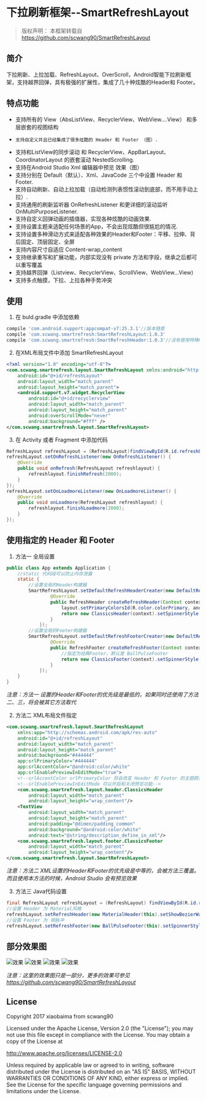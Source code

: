# 下拉刷新框架--SmartRefreshLayout

> 版权声明： 本框架转载自 https://github.com/scwang90/SmartRefreshLayout

## 简介

下拉刷新、上拉加载、RefreshLayout、OverScroll，Android智能下拉刷新框架，支持越界回弹，具有极强的扩展性，集成了几十种炫酷的Header和 Footer。 


## 特点功能

- 
    支持所有的 View（AbsListView、RecyclerView、WebView....View） 和多层嵌套的视图结构
-     支持自定义并且已经集成了很多炫酷的 Header 和 Footer （图）.
 -    支持和ListView的同步滚动 和 RecyclerView、AppBarLayout、CoordinatorLayout 的嵌套滚动 NestedScrolling.
 -    支持在Android Studio Xml 编辑器中预览 效果（图）
 -    支持分别在 Default（默认）、Xml、JavaCode 三个中设置 Header 和 Footer.
  -   支持自动刷新、自动上拉加载（自动检测列表惯性滚动到底部，而不用手动上拉）.
 -    支持通用的刷新监听器 OnRefreshListener 和更详细的滚动监听 OnMultiPurposeListener.
 -    支持自定义回弹动画的插值器，实现各种炫酷的动画效果.
  -  支持设置主题来适配任何场景的App，不会出现炫酷但很尴尬的情况.
  -  支持设置多种滑动方式来适配各种效果的Header和Footer：平移、拉伸、背后固定、顶层固定、全屏
  -  支持内容尺寸自适应 Content-wrap_content
  -  支持继承重写和扩展功能，内部实现没有 private 方法和字段，继承之后都可以重写覆盖
  -  支持越界回弹（Listview、RecyclerView、ScrollView、WebView...View）
  -  支持多点触摸，下拉、上拉各种手势冲突
  
## 使用

1. 在 buld.gradle 中添加依赖
	
```gradle
compile 'com.android.support:appcompat-v7:25.3.1'//版本随意
compile 'com.scwang.smartrefresh:SmartRefreshLayout:1.0.3'
compile 'com.scwang.smartrefresh:SmartRefreshHeader:1.0.3'//没有使用特殊Header，可以不加这行
```

2. 在XML布局文件中添加 SmartRefreshLayout

```xml
<?xml version="1.0" encoding="utf-8"?>
<com.scwang.smartrefresh.layout.SmartRefreshLayout xmlns:android="http://schemas.android.com/apk/res/android"
    android:id="@+id/refreshLayout"
    android:layout_width="match_parent"
    android:layout_height="match_parent">
    <android.support.v7.widget.RecyclerView
        android:id="@+id/recyclerview"
        android:layout_width="match_parent"
        android:layout_height="match_parent"
        android:overScrollMode="never"
        android:background="#fff" />
</com.scwang.smartrefresh.layout.SmartRefreshLayout>
```
3. 在 Activity 或者 Fragment 中添加代码

```java
RefreshLayout refreshLayout = (RefreshLayout)findViewById(R.id.refreshLayout);
refreshLayout.setOnRefreshListener(new OnRefreshListener() {
    @Override
    public void onRefresh(RefreshLayout refreshlayout) {
        refreshlayout.finishRefresh(2000);
    }
});
refreshLayout.setOnLoadmoreListener(new OnLoadmoreListener() {
    @Override
    public void onLoadmore(RefreshLayout refreshlayout) {
        refreshlayout.finishLoadmore(2000);
    }
});
```

## 使用指定的 Header 和 Footer

1. 方法一 全局设置

```java
public class App extends Application {
    //static 代码段可以防止内存泄露
    static {
        //设置全局的Header构建器
        SmartRefreshLayout.setDefaultRefreshHeaderCreater(new DefaultRefreshHeaderCreater() {
                @Override
                public RefreshHeader createRefreshHeader(Context context, RefreshLayout layout) {
                    layout.setPrimaryColorsId(R.color.colorPrimary, android.R.color.white);//全局设置主题颜色
                    return new ClassicsHeader(context).setSpinnerStyle(SpinnerStyle.Translate);//指定为经典Header，默认是 贝塞尔雷达Header
                }
            });
        //设置全局的Footer构建器
        SmartRefreshLayout.setDefaultRefreshFooterCreater(new DefaultRefreshFooterCreater() {
                @Override
                public RefreshFooter createRefreshFooter(Context context, RefreshLayout layout) {
                    //指定为经典Footer，默认是 BallPulseFooter
                    return new ClassicsFooter(context).setSpinnerStyle(SpinnerStyle.Translate);
                }
            });
    }
}
```
*注意：方法一 设置的Header和Footer的优先级是最低的，如果同时还使用了方法二、三，将会被其它方法取代*

2. 方法二 XML布局文件指定

```xml
<com.scwang.smartrefresh.layout.SmartRefreshLayout
    xmlns:app="http://schemas.android.com/apk/res-auto"
    android:id="@+id/refreshLayout"
    android:layout_width="match_parent"
    android:layout_height="match_parent"
    android:background="#444444"
    app:srlPrimaryColor="#444444"
    app:srlAccentColor="@android:color/white"
    app:srlEnablePreviewInEditMode="true">
    <!--srlAccentColor srlPrimaryColor 将会改变 Header 和 Footer 的主题颜色-->
    <!--srlEnablePreviewInEditMode 可以开启和关闭预览功能-->
    <com.scwang.smartrefresh.layout.header.ClassicsHeader
        android:layout_width="match_parent"
        android:layout_height="wrap_content"/>
    <TextView
        android:layout_width="match_parent"
        android:layout_height="match_parent"
        android:padding="@dimen/padding_common"
        android:background="@android:color/white"
        android:text="@string/description_define_in_xml"/>
    <com.scwang.smartrefresh.layout.footer.ClassicsFooter
        android:layout_width="match_parent"
        android:layout_height="wrap_content"/>
</com.scwang.smartrefresh.layout.SmartRefreshLayout>
```
*注意：方法二 XML设置的Header和Footer的优先级是中等的，会被方法三覆盖。而且使用本方法的时候，Android Studio 会有预览效果*

3. 方法三 Java代码设置

```java
final RefreshLayout refreshLayout = (RefreshLayout) findViewById(R.id.refreshLayout);
//设置 Header 为 Material风格
refreshLayout.setRefreshHeader(new MaterialHeader(this).setShowBezierWave(true));
//设置 Footer 为 球脉冲
refreshLayout.setRefreshFooter(new BallPulseFooter(this).setSpinnerStyle(SpinnerStyle.Scale));
```

## 部分效果图

![效果](https://github.com/xiaobaima520gyj/android/blob/master/ui-framework/dep-imgs/gif_practive_repast.gif)
![效果](https://github.com/xiaobaima520gyj/android/blob/master/ui-framework/dep-imgs/gif_practive_weibo.gif)
![效果](https://github.com/xiaobaima520gyj/android/blob/master/ui-framework/dep-imgs/gif_WaterDrop.gif)
![效果](https://github.com/xiaobaima520gyj/android/blob/master/ui-framework/dep-imgs/gif_WaveSwipe.gif)

*注意：这里的效果图只是一部分，更多的效果可参见 https://github.com/scwang90/SmartRefreshLayout*

## License

Copyright 2017 xiaobaima from scwang90

Licensed under the Apache License, Version 2.0 (the "License");
you may not use this file except in compliance with the License.
You may obtain a copy of the License at

   http://www.apache.org/licenses/LICENSE-2.0

Unless required by applicable law or agreed to in writing, software
distributed under the License is distributed on an "AS IS" BASIS,
WITHOUT WARRANTIES OR CONDITIONS OF ANY KIND, either express or implied.
See the License for the specific language governing permissions and
limitations under the License.


